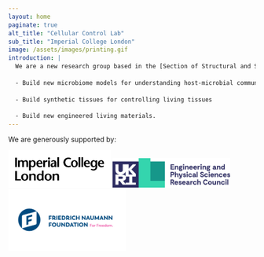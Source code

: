 ```yaml
---
layout: home
paginate: true
alt_title: "Cellular Control Lab"
sub_title: "Imperial College London"
image: /assets/images/printing.gif
introduction: |
  We are a new research group based in the [Section of Structural and Synthetic Biology](https://www.imperial.ac.uk/infectious-disease/research/structural-bio/){:target="_blank"} in the [Department of Infectious Disease](https://www.imperial.ac.uk/infectious-disease/){:target="_blank"} at **Imperial College London**. Our group uses 3D printing and fluidic technologies to:
  
  - Build new microbiome models for understanding host-microbial community relationship
  
  - Build synthetic tissues for controlling living tissues
  
  - Build new engineered living materials. 
---
```


We are generously supported by:

<img src ="/assets/images/imperiallogo.svg" width="208.5" height="75.5"> <img src ="/assets/images/EPSRC_logo.png" width="239.625" height="60"> <img src ="/assets/images/fnf.png" width="240" height="125.4">